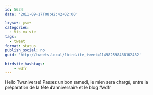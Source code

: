```yaml
---
id: 5634
date: '2011-09-17T08:42:42+02:00'

layout: post
categories:
  - Vis ma vie
tags:
  - tweet
format: status
publish_social: no
guid: 'http://tweets.local/?birdsite_tweet=114982598438162432'

birdsite_hashtags:
    - wdfr
---
```


Hello Twuniverse! Passez un bon samedi, le mien sera chargé, entre la préparation de la fête d’anniversaire et le blog #wdfr